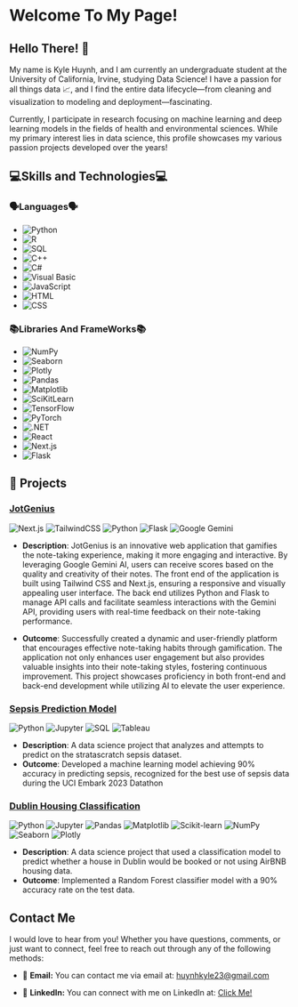 # Welcome To My Page!
## Hello There! 👋
My name is Kyle Huynh, and I am currently an undergraduate student at the University of California, Irvine, studying Data Science! I have a passion for all things data 📈, and I find the entire data lifecycle—from cleaning and visualization to modeling and deployment—fascinating.

Currently, I participate in research focusing on machine learning and deep learning models in the fields of health and environmental sciences. While my primary interest lies in data science, this profile showcases my various passion projects developed over the years!

## 💻Skills and Technologies💻
### 🗣Languages🗣
- ![Python](https://img.shields.io/badge/Python-3776AB?style=for-the-badge&logo=python&logoColor=white)
- ![R](https://img.shields.io/badge/R-276DC3?style=for-the-badge&logo=r&logoColor=white)
- ![SQL](https://img.shields.io/badge/SQL-4479A1?style=for-the-badge&logo=postgresql&logoColor=white)
- ![C++](https://img.shields.io/badge/C++-00599C?style=for-the-badge&logo=cplusplus&logoColor=white)
- ![C#](https://img.shields.io/badge/C%23-239120?style=for-the-badge&logo=csharp&logoColor=white)
- ![Visual Basic](https://img.shields.io/badge/Visual%20Basic-5C2D91?style=for-the-badge&logo=.net&logoColor=white)
- ![JavaScript](https://img.shields.io/badge/JavaScript-F7DF1E?style=for-the-badge&logo=javascript&logoColor=black)
- ![HTML](https://img.shields.io/badge/HTML5-E34F26?style=for-the-badge&logo=html5&logoColor=white)
- ![CSS](https://img.shields.io/badge/CSS3-1572B6?style=for-the-badge&logo=css3&logoColor=white)

### 📚Libraries And FrameWorks📚
- ![NumPy](https://img.shields.io/badge/NumPy-013243?style=for-the-badge&logo=numpy&logoColor=white)
- ![Seaborn](https://img.shields.io/badge/Seaborn-3776AB?style=for-the-badge&logo=python&logoColor=white)
- ![Plotly](https://img.shields.io/badge/Plotly-3F4F75?style=for-the-badge&logo=plotly&logoColor=white)
- ![Pandas](https://img.shields.io/badge/Pandas-150458?style=for-the-badge&logo=pandas&logoColor=white)
- ![Matplotlib](https://img.shields.io/badge/Matplotlib-3776AB?style=for-the-badge&logo=python&logoColor=white)
- ![SciKitLearn](https://img.shields.io/badge/Scikit--Learn-F7931E?style=for-the-badge&logo=scikit-learn&logoColor=white)
- ![TensorFlow](https://img.shields.io/badge/TensorFlow-FF6F00?style=for-the-badge&logo=tensorflow&logoColor=white)
- ![PyTorch](https://img.shields.io/badge/PyTorch-EE4C2C?style=for-the-badge&logo=pytorch&logoColor=white)
- ![.NET](https://img.shields.io/badge/.NET-512BD4?style=for-the-badge&logo=dotnet&logoColor=white)
- ![React](https://img.shields.io/badge/React-61DAFB?style=for-the-badge&logo=react&logoColor=black)
- ![Next.js](https://img.shields.io/badge/Next.js-000000?style=for-the-badge&logo=nextdotjs&logoColor=white)
- ![Flask](https://img.shields.io/badge/Flask-000?style=for-the-badge&logo=flask&logoColor=white)

## 🚀 Projects

### [JotGenius](https://github.com/huynhkyle23/jotgenius)
![Next.js](https://img.shields.io/badge/Next.js-000?style=for-the-badge&logo=nextdotjs&logoColor=white)
![TailwindCSS](https://img.shields.io/badge/TailwindCSS-38B2AC?style=for-the-badge&logo=tailwindcss&logoColor=white)
![Python](https://img.shields.io/badge/Python-3776AB?style=for-the-badge&logo=python&logoColor=white)
![Flask](https://img.shields.io/badge/Flask-000?style=for-the-badge&logo=flask&logoColor=white)
![Google Gemini](https://img.shields.io/badge/Google_Gemini-4285F4?style=for-the-badge&logo=google&logoColor=white)

- **Description**: JotGenius is an innovative web application that gamifies the note-taking experience, making it more engaging and interactive. By leveraging Google Gemini AI, users can receive scores based on the quality and creativity of their notes. The front end of the application is built using Tailwind CSS and Next.js, ensuring a responsive and visually appealing user interface. The back end utilizes Python and Flask to manage API calls and facilitate seamless interactions with the Gemini API, providing users with real-time feedback on their note-taking performance.

- **Outcome**: Successfully created a dynamic and user-friendly platform that encourages effective note-taking habits through gamification. The application not only enhances user engagement but also provides valuable insights into their note-taking styles, fostering continuous improvement. This project showcases proficiency in both front-end and back-end development while utilizing AI to elevate the user experience.


### [Sepsis Prediction Model](https://github.com/huynhkyle23/sepsis-prediction)
![Python](https://img.shields.io/badge/Python-3776AB?style=for-the-badge&logo=python&logoColor=white)
![Jupyter](https://img.shields.io/badge/Jupyter-F37626?style=for-the-badge&logo=jupyter&logoColor=white)
![SQL](https://img.shields.io/badge/SQL-4479A1?style=for-the-badge&logo=sql&logoColor=white)
![Tableau](https://img.shields.io/badge/Tableau-E97627?style=for-the-badge&logo=tableau&logoColor=white)
- **Description**: A data science project that analyzes and attempts to predict on the stratascratch sepsis dataset. 
- **Outcome**: Developed a machine learning model achieving 90% accuracy in predicting sepsis, recognized for the best use of sepsis data during the UCI Embark 2023 Datathon

### [Dublin Housing Classification](https://github.com/huynhkyle23/dublin-housing-classification)
![Python](https://img.shields.io/badge/Python-3776AB?style=for-the-badge&logo=python&logoColor=white)
![Jupyter](https://img.shields.io/badge/Jupyter-F37626?style=for-the-badge&logo=jupyter&logoColor=white)
![Pandas](https://img.shields.io/badge/Pandas-150458?style=for-the-badge&logo=pandas&logoColor=white)
![Matplotlib](https://img.shields.io/badge/Matplotlib-3776AB?style=for-the-badge&logo=python&logoColor=white)
![Scikit-learn](https://img.shields.io/badge/Scikit--learn-F7931E?style=for-the-badge&logo=scikit-learn&logoColor=white)
![NumPy](https://img.shields.io/badge/NumPy-013243?style=for-the-badge&logo=numpy&logoColor=white)
![Seaborn](https://img.shields.io/badge/Seaborn-3776AB?style=for-the-badge&logo=python&logoColor=white)
![Plotly](https://img.shields.io/badge/Plotly-3F4F75?style=for-the-badge&logo=plotly&logoColor=white)
- **Description**: A data science project that used a classification model to predict whether a house in Dublin would be booked or not using AirBNB housing data.
- **Outcome**: Implemented a Random Forest classifier model with a 90% accuracy rate on the test data.

## Contact Me

I would love to hear from you! Whether you have questions, comments, or just want to connect, feel free to reach out through any of the following methods:

-  📧 **Email:** You can contact me via email at: [huynhkyle23@gmail.com](mailto:huynhkyle23@gmail.com)


-  🔗 **LinkedIn:** You can connect with me on LinkedIn at: [Click Me!](https://www.linkedin.com/in/kyle-huynh-093b8624b/)
